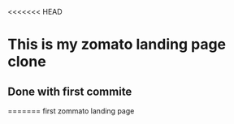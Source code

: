 <<<<<<< HEAD
# This is my zomato landing page clone

## Done with first commite
=======
first zommato landing page

